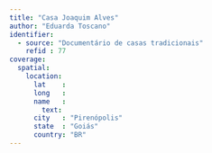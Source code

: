 ```yaml
---
title: "Casa Joaquim Alves"
author: "Eduarda Toscano"
identifier:
  - source: "Documentário de casas tradicionais"
    refid : 77
coverage:
  spatial:
    location:
      lat    :
      long   :
      name   :
        text:
      city   : "Pirenópolis"
      state  : "Goiás"
      country: "BR"
---
```


